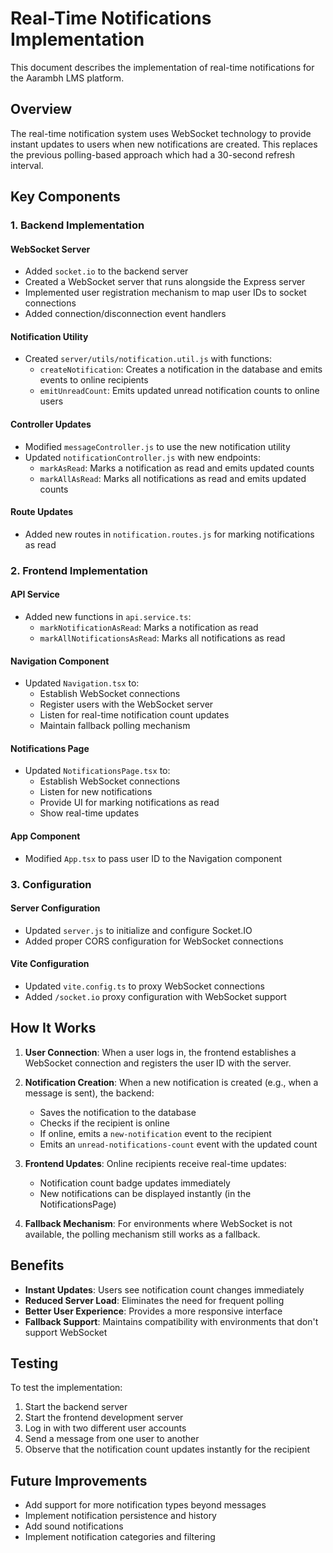 # Real-Time Notifications Implementation

This document describes the implementation of real-time notifications for the Aarambh LMS platform.

## Overview

The real-time notification system uses WebSocket technology to provide instant updates to users when new notifications are created. This replaces the previous polling-based approach which had a 30-second refresh interval.

## Key Components

### 1. Backend Implementation

#### WebSocket Server
- Added `socket.io` to the backend server
- Created a WebSocket server that runs alongside the Express server
- Implemented user registration mechanism to map user IDs to socket connections
- Added connection/disconnection event handlers

#### Notification Utility
- Created `server/utils/notification.util.js` with functions:
  - `createNotification`: Creates a notification in the database and emits events to online recipients
  - `emitUnreadCount`: Emits updated unread notification counts to online users

#### Controller Updates
- Modified `messageController.js` to use the new notification utility
- Updated `notificationController.js` with new endpoints:
  - `markAsRead`: Marks a notification as read and emits updated counts
  - `markAllAsRead`: Marks all notifications as read and emits updated counts

#### Route Updates
- Added new routes in `notification.routes.js` for marking notifications as read

### 2. Frontend Implementation

#### API Service
- Added new functions in `api.service.ts`:
  - `markNotificationAsRead`: Marks a notification as read
  - `markAllNotificationsAsRead`: Marks all notifications as read

#### Navigation Component
- Updated `Navigation.tsx` to:
  - Establish WebSocket connections
  - Register users with the WebSocket server
  - Listen for real-time notification count updates
  - Maintain fallback polling mechanism

#### Notifications Page
- Updated `NotificationsPage.tsx` to:
  - Establish WebSocket connections
  - Listen for new notifications
  - Provide UI for marking notifications as read
  - Show real-time updates

#### App Component
- Modified `App.tsx` to pass user ID to the Navigation component

### 3. Configuration

#### Server Configuration
- Updated `server.js` to initialize and configure Socket.IO
- Added proper CORS configuration for WebSocket connections

#### Vite Configuration
- Updated `vite.config.ts` to proxy WebSocket connections
- Added `/socket.io` proxy configuration with WebSocket support

## How It Works

1. **User Connection**: When a user logs in, the frontend establishes a WebSocket connection and registers the user ID with the server.

2. **Notification Creation**: When a new notification is created (e.g., when a message is sent), the backend:
   - Saves the notification to the database
   - Checks if the recipient is online
   - If online, emits a `new-notification` event to the recipient
   - Emits an `unread-notifications-count` event with the updated count

3. **Frontend Updates**: Online recipients receive real-time updates:
   - Notification count badge updates immediately
   - New notifications can be displayed instantly (in the NotificationsPage)

4. **Fallback Mechanism**: For environments where WebSocket is not available, the polling mechanism still works as a fallback.

## Benefits

- **Instant Updates**: Users see notification count changes immediately
- **Reduced Server Load**: Eliminates the need for frequent polling
- **Better User Experience**: Provides a more responsive interface
- **Fallback Support**: Maintains compatibility with environments that don't support WebSocket

## Testing

To test the implementation:

1. Start the backend server
2. Start the frontend development server
3. Log in with two different user accounts
4. Send a message from one user to another
5. Observe that the notification count updates instantly for the recipient

## Future Improvements

- Add support for more notification types beyond messages
- Implement notification persistence and history
- Add sound notifications
- Implement notification categories and filtering
